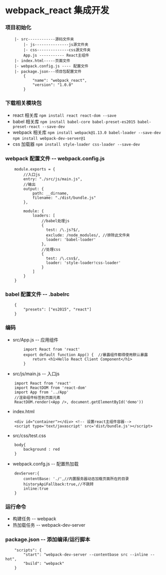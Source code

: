 # webpack_react 集成开发
### 项目初始化
```
	|- src------------源码文件夹   
		|- js---------------js源文件夹
		|- css--------------css源文件夹
		App.js ----------- React主组件
	|- index.html-----页面文件
	|- webpack.config.js ---- 配置文件
	|- package.json---项目包配置文件
		{
			"name": "webpack_react",
			"version": "1.0.0"
		} 
```

### 下载相关模块包
- react 相关库
	`npm install react react-dom --save`
- babel 相关库
	`npm install babel-core babel-preset-es2015 babel-preset-react --save-dev`
- webpack 相关库
	`npm install webpack@1.13.0 babel-loader --save-dev`
	`npm install webpack-dev-server@1`
- css 加载器
	`npm install style-loader css-loader --save-dev`

### webpack 配置文件 -- webpack.config.js
```
	module.exports = {
		//入口js
		entry: "./src/js/main.js",
		//输出
		output: {
			path: __dirname,
			filename: "./dist/bundle.js"
		},
		  
		module: {
			loaders: [
				//babel处理js
				{
		          test: /\.js?$/,
		          exclude: /node_modules/, //排除此文件夹
		          loader: 'babel-loader'
		        },
		        //处理css
		        {
		          test: /\.css$/,
		          loader: 'style-loader!css-loader'
		        }
			]
		}
	}
```

### babel 配置文件 -- .babelrc
```
	{
		"presets": ["es2015", "react"]
	}
```

### 编码
- 	src/App.js -- 应用组件
```
		import React from 'react'
		export default function App() {  //暴露组件都得使用默认暴露
			return <h1>Hello React Client Component</h1>
		}
```

- src/js/main.js -- 入口js
```
	import React from 'react'
	import ReactDOM from 'react-dom'
	import App from '../App'
	//渲染组件标签到页面元素
	ReactDOM.render(<App />, document.getElementById('demo'))
```
- index.html
```
	<div id="container"></div> <!-- 设置react主组件容器-->
	<script type='text/javascript' src='dist/bundle.js'></script>
```
-  src/css/test.css
```
	body{
		background : red
	}
```
- webpack.confg.js -- 配置热加载
```
	devServer:{
		contentBase: './',//内置服务器动态加载页面所在的目录
		historyApiFallback:true,//不跳转
		inline:true
	}
```

### 运行命令
- 构建任务 -- webpack
- 热加载任务 -- webpack-dev-server

### package.json -- 添加编译/运行脚本
```
	"scripts": {
		"start": "webpack-dev-server --contentbase src --inline --hot",
		"build": "webpack"
	}
```